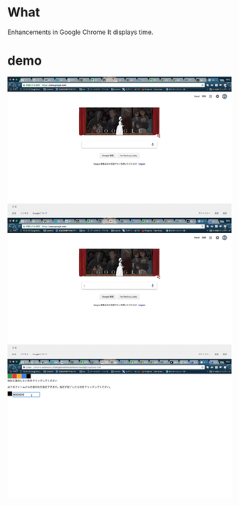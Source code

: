 # What
Enhancements in Google Chrome
It displays time.

# demo
![result](https://github.com/kawa18sima/Clock/blob/master/demo_gif/action1.gif)
![result](https://github.com/kawa18sima/Clock/blob/master/demo_gif/action2.gif)
![result](https://github.com/kawa18sima/Clock/blob/master/demo_gif/action3.gif)
